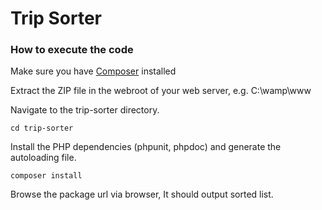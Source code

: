 # Trip Sorter

### How to execute the code

Make sure you have [Composer](https://getcomposer.org/doc/00-intro.md#installation-nix) installed

Extract the ZIP file in the webroot of your web server, e.g. C:\wamp\www

Navigate to the trip-sorter directory.
```
cd trip-sorter
```

Install the PHP dependencies (phpunit, phpdoc) and generate the autoloading file.

```
composer install
```

Browse the package url via browser, It should output sorted list.

